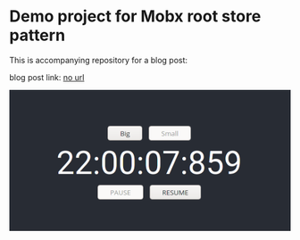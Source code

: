# Demo project for Mobx root store pattern

This is accompanying repository for a blog post:

blog post link: [no url](www.example.com)

![screenshot](docs/screenshot.png)
